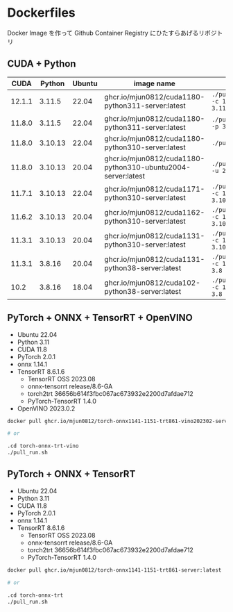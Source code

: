 # Dockerfiles

Docker Image を作って Github Container Registry にひたすらあげるリポジトリ

## CUDA + Python

| CUDA   | Python  | Ubuntu | image name                                                   | cmd                               |
| ------ | ------- | ------ | ------------------------------------------------------------ | --------------------------------- |
| 12.1.1 | 3.11.5  | 22.04  | ghcr.io/mjun0812/cuda1180-python311-server:latest            | `./pull_run.sh -c 12.1.1 -p 3.11` |
| 11.8.0 | 3.11.5  | 22.04  | ghcr.io/mjun0812/cuda1180-python311-server:latest            | `./pull_run.sh -p 3.11`           |
| 11.8.0 | 3.10.13 | 22.04  | ghcr.io/mjun0812/cuda1180-python310-server:latest            | `./pull_run.sh`                   |
| 11.8.0 | 3.10.13 | 20.04  | ghcr.io/mjun0812/cuda1180-python310-ubuntu2004-server:latest | `./pull_run.sh -u 20.04`          |
| 11.7.1 | 3.10.13 | 22.04  | ghcr.io/mjun0812/cuda1171-python310-server:latest            | `./pull_run.sh -c 11.7.1 -p 3.10` |
| 11.6.2 | 3.10.13 | 20.04  | ghcr.io/mjun0812/cuda1162-python310-server:latest            | `./pull_run.sh -c 11.6.2 -p 3.10` |
| 11.3.1 | 3.10.13 | 20.04  | ghcr.io/mjun0812/cuda1131-python310-server:latest            | `./pull_run.sh -c 11.3.1 -p 3.10` |
| 11.3.1 | 3.8.16  | 20.04  | ghcr.io/mjun0812/cuda1131-python38-server:latest             | `./pull_run.sh -c 11.3.1 -p 3.8`  |
| 10.2   | 3.8.16  | 18.04  | ghcr.io/mjun0812/cuda102-python38-server:latest              | `./pull_run.sh -c 10.2 -p 3.8`    |

## PyTorch + ONNX + TensorRT + OpenVINO

- Ubuntu 22.04
- Python 3.11
- CUDA 11.8
- PyTorch 2.0.1
- onnx 1.14.1
- TensorRT 8.6.1.6
  - TensorRT OSS 2023.08
  - onnx-tensorrt release/8.6-GA
  - torch2trt 36656b614f3fbc067ac673932e2200d7afdae712
  - PyTorch-TensorRT 1.4.0
- OpenVINO 2023.0.2

```bash
docker pull ghcr.io/mjun0812/torch-onnx1141-1151-trt861-vino202302-server:latest

# or

.cd torch-onnx-trt-vino
./pull_run.sh
```

## PyTorch + ONNX + TensorRT

- Ubuntu 22.04
- Python 3.11
- CUDA 11.8
- PyTorch 2.0.1
- onnx 1.14.1
- TensorRT 8.6.1.6
  - TensorRT OSS 2023.08
  - onnx-tensorrt release/8.6-GA
  - torch2trt 36656b614f3fbc067ac673932e2200d7afdae712
  - PyTorch-TensorRT 1.4.0

```bash
docker pull ghcr.io/mjun0812/torch-onnx1141-1151-trt861-server:latest

# or

.cd torch-onnx-trt
./pull_run.sh
```
